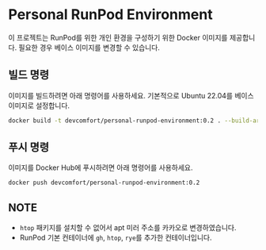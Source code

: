 # Personal RunPod Environment

이 프로젝트는 RunPod를 위한 개인 환경을 구성하기 위한 Docker 이미지를 제공합니다. 필요한 경우 베이스 이미지를 변경할 수 있습니다.

## 빌드 명령

이미지를 빌드하려면 아래 명령어를 사용하세요. 기본적으로 Ubuntu 22.04를 베이스 이미지로 설정합니다.

```bash
docker build -t devcomfort/personal-runpod-environment:0.2 . --build-arg BASE_IMAGE=ubuntu:22.04
```

## 푸시 명령

이미지를 Docker Hub에 푸시하려면 아래 명령어를 사용하세요.

```bash
docker push devcomfort/personal-runpod-environment:0.2
```

## NOTE

- `htop` 패키지를 설치할 수 없어서 apt 미러 주소를 카카오로 변경하였습니다.
-  RunPod 기본 컨테이너에 `gh`, `htop`, `rye`를 추가한 컨테이너입니다.